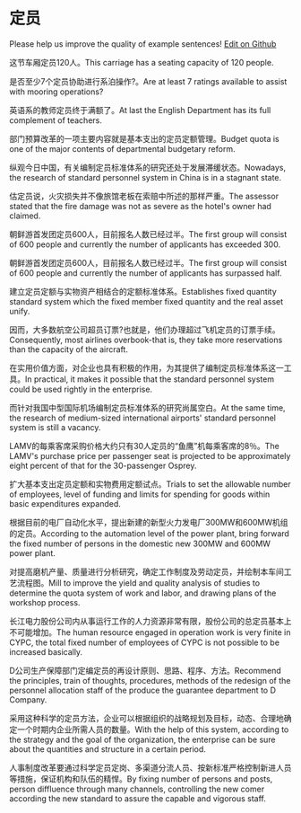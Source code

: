 # 定员

Please help us improve the quality of example sentences! [Edit on Github](https://github.com/jiyushe/jiyu-example-sentence-source/blob/main/chinese/dingyuan.md)

<p><span class="chinese">这节车厢定员120人。</span><span class="english">This carriage has a seating capacity of 120 people.</span></p>

<p><span class="chinese">是否至少7个定员协助进行系泊操作?。</span><span class="english">Are at least 7 ratings available to assist with mooring operations?</span></p>

<p><span class="chinese">英语系的教师定员终于满额了。</span><span class="english">At last the English Department has its full complement of teachers.</span></p>

<p><span class="chinese">部门预算改革的一项主要内容就是基本支出的定员定额管理。</span><span class="english">Budget quota is one of the major contents of departmental budgetary reform.</span></p>

<p><span class="chinese">纵观今日中国，有关编制定员标准体系的研究还处于发展滞缓状态。</span><span class="english">Nowadays, the research of standard personnel system in China is in a stagnant state.</span></p>

<p><span class="chinese">估定员说，火灾损失并不像旅馆老板在索赔中所述的那样严重。</span><span class="english">The assessor stated that the fire damage was not as severe as the hotel's owner had claimed.</span></p>

<p><span class="chinese">朝鲜游首发团定员600人，目前报名人数已经过半。</span><span class="english">The first group will consist of 600 people and currently the number of applicants has exceeded 300.</span></p>

<p><span class="chinese">朝鲜游首发团定员600人，目前报名人数已经过半。</span><span class="english">The first group will consist of 600 people and currently the number of applicants has surpassed half.</span></p>

<p><span class="chinese">建立定员定额与实物资产相结合的定额标准体系。</span><span class="english">Establishes fixed quantity standard system which the fixed member fixed quantity and the real asset unify.</span></p>

<p><span class="chinese">因而，大多数航空公司超员订票?也就是，他们办理超过飞机定员的订票手续。</span><span class="english">Consequently, most airlines overbook-that is, they take more reservations than the capacity of the aircraft.</span></p>

<p><span class="chinese">在实用价值方面，对企业也具有积极的作用，为其提供了编制定员标准体系这一工具。</span><span class="english">In practical, it makes it possible that the standard personnel system could be used rightly in the enterprise.</span></p>

<p><span class="chinese">而针对我国中型国际机场编制定员标准体系的研究尚属空白。</span><span class="english">At the same time, the research of medium-sized international airports' standard personnel system is still a vacancy.</span></p>

<p><span class="chinese">LAMV的每乘客席采购价格大约只有30人定员的“鱼鹰”机每乘客席的8％。</span><span class="english">The LAMV's purchase price per passenger seat is projected to be approximately eight percent of that for the 30-passenger Osprey.</span></p>

<p><span class="chinese">扩大基本支出定员定额和实物费用定额试点。</span><span class="english">Trials to set the allowable number of employees, level of funding and limits for spending for goods within basic expenditures expanded.</span></p>

<p><span class="chinese">根据目前的电厂自动化水平，提出新建的新型火力发电厂300MW和600MW机组的定员。</span><span class="english">According to the automation level of the power plant, bring forward the fixed number of persons in the domestic new 300MW and 600MW power plant.</span></p>

<p><span class="chinese">对提高磨机产量、质量进行分析研究，确定工作制度及劳动定员，并绘制本车间工艺流程图。</span><span class="english">Mill to improve the yield and quality analysis of studies to determine the quota system of work and labor, and drawing plans of the workshop process.</span></p>

<p><span class="chinese">长江电力股份公司内从事运行工作的人力资源非常有限，股份公司的总定员基本上不可能增加。</span><span class="english">The human resource engaged in operation work is very finite in CYPC, the total fixed number of employees of CYPC is not possible to be increased basically.</span></p>

<p><span class="chinese">D公司生产保障部门定编定员的再设计原则、思路、程序、方法。</span><span class="english">Recommend the principles, train of thoughts, procedures, methods of the redesign of the personnel allocation staff of the produce the guarantee department to D Company.</span></p>

<p><span class="chinese">采用这种科学的定员方法，企业可以根据组织的战略规划及目标，动态、合理地确定一个时期内企业所需人员的数量。</span><span class="english">With the help of this system, according to the strategy and the goal of the organization, the enterprise can be sure about the quantities and structure in a certain period.</span></p>

<p><span class="chinese">人事制度改革要通过科学定员定岗、多渠道分流人员、按新标准严格控制新进人员等措施，保证机构和队伍的精悍。</span><span class="english">By fixing number of persons and posts, person diffluence through many channels, controlling the new comer according the new standard to assure the capable and vigorous staff.</span></p>

